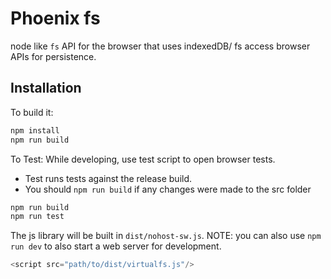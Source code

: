 # Phoenix fs

node like `fs` API for the browser that uses indexedDB/ fs access browser APIs for persistence.

## Installation

To build it:

```bash
npm install
npm run build
```

To Test:
While developing, use test script to open browser tests.
* Test runs tests against the release build.
* You should `npm run build` if any changes were made to the src folder
```bash
npm run build
npm run test 
```


The js library will be built in `dist/nohost-sw.js`. 
NOTE: you can also use `npm run dev` to also start a web server for development.


```js
<script src="path/to/dist/virtualfs.js"/>
```

